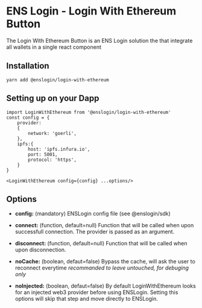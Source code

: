 # ENS Login - Login With Ethereum Button

The Login With Ethereum Button is an ENS Login solution the that integrate all wallets in a single react component

## Installation

```
yarn add @enslogin/login-with-ethereum
```

## Setting up on your Dapp

```
import LoginWithEthereum from '@enslogin/login-with-ethereum'
const config = {
	provider:
	{
		network: 'goerli',
	},
	ipfs:{
		host: 'ipfs.infura.io',
		port: 5001,
		protocol: 'https',
	}
}

<LoginWithEthereum config={config} ...options/>

```

## Options

- **config:** (mandatory)
	ENSLogin config file (see @enslogin/sdk)

- **connect:** (function, default=null)
	Function that will be called when upon successfull connection. The provider is passed as an argument.

- **disconnect:** (function, default=null)
	Function that will be called when upon disconnection.

- **noCache:** (boolean, defaut=false)
	Bypass the cache, will ask the user to reconnect everytime *recommanded to leave untouched, for debuging only*

- **noInjected:** (boolean, defaut=false)
	By default LoginWithEthereum looks for an injected web3 provider before using ENSLogin. Setting this options will skip that step and move directly to ENSLogin.

